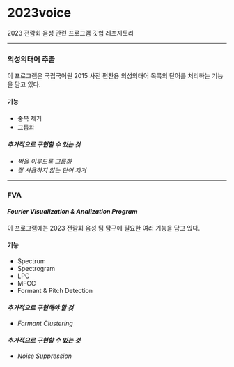 # 2023voice

2023 전람회 음성 관련 프로그램 깃헙 레포지토리

***

### <b>의성의태어 추출</b>

이 프로그램은 국립국어원 2015 사전 편찬용 의성의태어 목록의 단어를 처리하는 기능을 담고 있다.

#### 기능

* 중복 제거
* 그룹화

#### _추가적으로 구현할 수 있는 것_
* _짝을 이루도록 그룹화_
* _잘 사용하지 않는 단어 제거_

***

### <b>FVA</b>

#### _Fourier Visualization & Analization Program_

이 프로그램에는 2023 전람회 음성 팀 탐구에 필요한 여러 기능을 담고 있다.

#### 기능

* Spectrum
* Spectrogram
* LPC
* MFCC
* Formant & Pitch Detection

#### _추가적으로 구현해야 할 것_
* _Formant Clustering_

#### _추가적으로 구현할 수 있는 것_
* _Noise Suppression_
